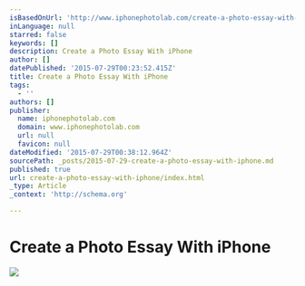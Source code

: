 ```yaml
---
isBasedOnUrl: 'http://www.iphonephotolab.com/create-a-photo-essay-with-your-iphone/'
inLanguage: null
starred: false
keywords: []
description: Create a Photo Essay With iPhone
author: []
datePublished: '2015-07-29T00:23:52.415Z'
title: Create a Photo Essay With iPhone
tags:
  - ''
authors: []
publisher:
  name: iphonephotolab.com
  domain: www.iphonephotolab.com
  url: null
  favicon: null
dateModified: '2015-07-29T00:38:12.964Z'
sourcePath: _posts/2015-07-29-create-a-photo-essay-with-iphone.md
published: true
url: create-a-photo-essay-with-iphone/index.html
_type: Article
_context: 'http://schema.org'

---
```

# Create a Photo Essay With iPhone
![](https://the-grid-user-content.s3-us-west-2.amazonaws.com/dd234430-984e-4dee-a893-6c68f9c1eaa9.jpg)